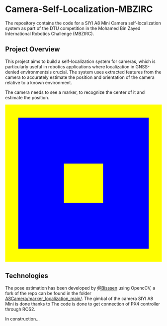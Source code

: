 # Camera-Self-Localization-MBZIRC
The repository contains the code for a SIYI A8 Mini Camera self-localization system as part of the DTU competition in the Mohamed Bin Zayed International Robotics Challenge (MBZIRC).

## Project Overview
This project aims to build a self-localization system for cameras, which is particularly useful in robotics applications where localization in GNSS-denied environmentsis crucial. The system uses extracted features from the camera to accurately estimate the position and orientation of the camera relative to a known environment.

The camera needs to see a marker, to recognize the center of it and estimate the position. 

![Marker pattern recognized by the camera.](data/landmark_5_0.png)

## Technologies
The pose estimation has been developed by [@Bisssen](https://github.com/Bisssen) using OpencCV, a fork of the repo can be found in the folder [A8Camera/marker_localization_main/](A8Camera/marker_localization_main/). The gimbal of the camera SIYI A8 Mini is done thanks to   The code is done to get connection of PX4 controller through ROS2.

In construction...

